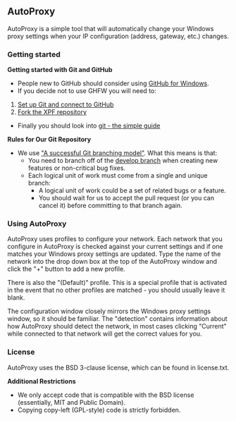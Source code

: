 ## AutoProxy

AutoProxy is a simple tool that will automatically change your Windows proxy settings when your IP configuration (address, gateway, etc.) changes.

### Getting started

**Getting started with Git and GitHub**

 * People new to GitHub should consider using [GitHub for Windows](http://windows.github.com/).
 * If you decide not to use GHFW you will need to:
  1. [Set up Git and connect to GitHub](http://help.github.com/win-set-up-git/)
  2. [Fork the XPF repository](http://help.github.com/fork-a-repo/)
 * Finally you should look into [git - the simple guide](http://rogerdudler.github.com/git-guide/)

**Rules for Our Git Repository**

 * We use ["A successful Git branching model"](http://nvie.com/posts/a-successful-git-branching-model/). What this means is that:
   * You need to branch off of the [develop branch](https://github.com/redbadger/XPF/tree/develop) when creating new features or non-critical bug fixes.
   * Each logical unit of work must come from a single and unique branch:
     * A logical unit of work could be a set of related bugs or a feature.
     * You should wait for us to accept the pull request (or you can cancel it) before committing to that branch again.
     
### Using AutoProxy

AutoProxy uses profiles to configure your network. Each network that you configure in AutoProxy is checked against your current settings and if one matches your Windows proxy settings are updated. Type the name of the network into the drop down box at the top of the AutoProxy window and click the "+" button to add a new profile.

There is also the "(Default)" profile. This is a special profile that is activated in the event that no other profiles are matched - you should usually leave it blank.

The configuration window closely mirrors the Windows proxy settings window, so it should be familiar. The "detection" contains information about how AutoProxy should detect the network, in most cases clicking "Current" while connected to that network will get the correct values for you.

### License

AutoProxy uses the BSD 3-clause license, which can be found in license.txt.

**Additional Restrictions**

 * We only accept code that is compatible with the BSD license (essentially, MIT and Public Domain).
 * Copying copy-left (GPL-style) code is strictly forbidden.